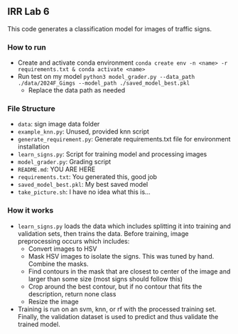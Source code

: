 ## IRR Lab 6

This code generates a classification model for images of traffic signs. 

### How to run
- Create and activate conda environment `conda create env -n <name> -r requirements.txt & conda activate <name>`
- Run test on my model `python3 model_grader.py --data_path ./data/2024F_Gimgs --model_path ./saved_model_best.pkl`
    - Replace the data path as needed

### File Structure
- `data`: sign image data folder
- `example_knn.py`: Unused, provided knn script
- `generate_requirement.py`: Generate requirements.txt file for environment installation
- `learn_signs.py`: Script for training model and processing images
- `model_grader.py`: Grading script
- `README.md`: YOU ARE HERE
- `requirements.txt`: You generated this, good job
- `saved_model_best.pkl`: My best saved model
- `take_picture.sh`: I have no idea what this is...

### How it works
- `learn_signs.py` loads the data which includes splitting it into training and validation sets, then trains the data. Before training, image preprocessing occurs which includes:
    - Convert images to HSV
    - Mask HSV images to isolate the signs. This was tuned by hand. Combine the masks.
    - Find contours in the mask that are closest to center of the image and larger than some size (most signs should follow this)
    - Crop around the best contour, but if no contour that fits the description, return none class
    - Resize the image
- Training is run on an svm, knn, or rf with the processed training set. Finally, the validation dataset is used to predict and thus validate the trained model.
